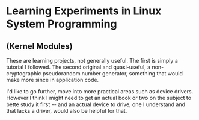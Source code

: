 # Learning Experiments in Linux System Programming 
## (Kernel Modules)

These are learning projects, not generally useful.  The first is simply a tutorial 
I followed.  The second original and quasi-useful, a non-cryptographic pseudorandom 
number generator, something that would make more since in application code.

I'd like to go further, move into more practical areas such as device drivers.  However 
I think I might need to get an actual book or two on the subject to bette study it 
first -- and an actual device to drive, one I understand and that lacks a driver, 
would also be helpful for that.
